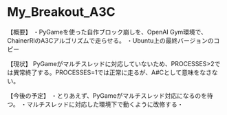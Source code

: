 # My_Breakout_A3C

【概要】 ・PyGameを使った自作ブロック崩しを、OpenAI Gym環境で、ChainerRlのA3Cアルゴリズムで走らせる。 ・Ubuntu上の最終バージョンのコピー

【現状】 PyGameがマルチスレッドに対応していないため、PROCESSES>2では異常終了する。PROCESSES=1では正常に走るが、A#Cとして意味をなさない。

【今後の予定】 ・とりあえず、PyGameがマルチスレッド対応になるのを待つ。 ・マルチスレッドに対応した環境下で動くように改修する・

